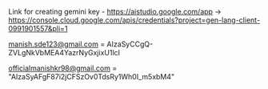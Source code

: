 Link for creating gemini key - https://aistudio.google.com/app
-> https://console.cloud.google.com/apis/credentials?project=gen-lang-client-0991901557&pli=1

manish.sde123@gmail.com = AIzaSyCCgQ-ZVLgNkVbMEA4YazrNyGxjixU1lcI


officialmanishkr98@gmail.com = "AIzaSyAFgF87i2jCFSzOv0TdsRy1Wh0I_m5xbM4"